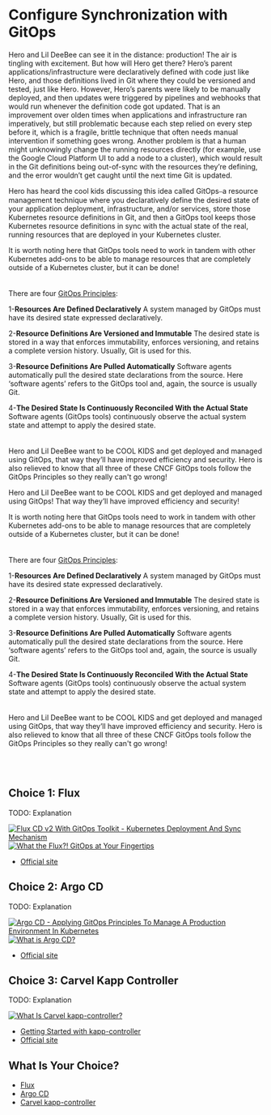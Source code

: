 # Configure Synchronization with GitOps

Hero and Lil DeeBee can see it in the distance: production! The air is tingling with excitement. But how will Hero get there? Hero’s parent applications/infrastructure were declaratively defined with code just like Hero, and those definitions lived in Git where they could be versioned and tested, just like Hero. However, Hero’s parents were likely to be manually deployed, and then updates were triggered by pipelines and webhooks that would run whenever the definition code got updated. That is an improvement over olden times when applications and infrastructure ran imperatively, but still problematic because each step relied on every step before it, which is a fragile, brittle technique that often needs manual intervention if something goes wrong. Another problem is that a human might unknowingly change the running resources directly (for example, use the Google Cloud Platform UI to add a node to a cluster), which would result in the Git definitions being out-of-sync with the resources they’re defining, and the error wouldn’t get caught until the next time Git is updated. 

Hero has heard the cool kids discussing this idea called GitOps⎯a resource management technique where you declaratively define the desired state of your application deployment, infrastructure, and/or services, store those Kubernetes resource definitions in Git, and then a GitOps tool keeps those Kubernetes resource definitions in sync with the actual state of the real, running resources that are deployed in your Kubernetes cluster. 

It is worth noting here that GitOps tools need to work in tandem with other Kubernetes add-ons to be able to manage resources that are completely outside of a Kubernetes cluster, but it can be done!
<br><br><br>
There are four [GitOps Principles](https://opengitops.dev/):

1-**Resources Are Defined Declaratively**
A system managed by GitOps must have its desired state expressed declaratively.

2-**Resource Definitions Are Versioned and Immutable**
The desired state is stored in a way that enforces immutability, enforces versioning, and retains a complete version history. Usually, Git is used for this.

3-**Resource Definitions Are Pulled Automatically**
Software agents automatically pull the desired state declarations from the source. Here ‘software agents’ refers to the GitOps tool and, again, the source is usually Git.

4-**The Desired State Is Continuously Reconciled With the Actual State**
Software agents (GitOps tools) continuously observe the actual system state and attempt to apply the desired state.
<br><br><br>
Hero and Lil DeeBee want to be COOL KIDS and get deployed and managed using GitOps, that way they’ll have improved efficiency and security. Hero is also relieved to know that all three of these CNCF GitOps tools follow the GitOps Principles so they really can't go wrong!


Hero and Lil DeeBee want to be COOL KIDS and get deployed and managed using GitOps! That way they’ll have improved efficiency and security! 


It is worth noting here that GitOps tools need to work in tandem with other Kubernetes add-ons to be able to manage resources that are completely outside of a Kubernetes cluster, but it can be done!
<br><br><br>
There are four [GitOps Principles](https://opengitops.dev/):

1-**Resources Are Defined Declaratively**
A system managed by GitOps must have its desired state expressed declaratively.

2-**Resource Definitions Are Versioned and Immutable**
The desired state is stored in a way that enforces immutability, enforces versioning, and retains a complete version history. Usually, Git is used for this.

3-**Resource Definitions Are Pulled Automatically**
Software agents automatically pull the desired state declarations from the source. Here ‘software agents’ refers to the GitOps tool and, again, the source is usually Git.

4-**The Desired State Is Continuously Reconciled With the Actual State**
Software agents (GitOps tools) continuously observe the actual system state and attempt to apply the desired state.
<br><br><br>
Hero and Lil DeeBee want to be COOL KIDS and get deployed and managed using GitOps, that way they’ll have improved efficiency and security. Hero is also relieved to know that all three of these CNCF GitOps tools follow the GitOps Principles so they really can't go wrong!

<br><br>
## Choice 1: Flux

TODO: Explanation

[![Flux CD v2 With GitOps Toolkit - Kubernetes Deployment And Sync Mechanism](https://img.youtube.com/vi/R6OeIgb7lUI/0.jpg)](https://youtu.be/R6OeIgb7lUI)
[![What the Flux?! GitOps at Your Fingertips](https://img.youtube.com/vi/_8Zobz7qbqo/0.jpg)](https://via.vmw.com/Flux)
* [Official site](https://fluxcd.io)

## Choice 2: Argo CD

TODO: Explanation

[![Argo CD - Applying GitOps Principles To Manage A Production Environment In Kubernetes](https://img.youtube.com/vi/vpWQeoaiRM4/0.jpg)](https://youtu.be/vpWQeoaiRM4)
[![What is Argo CD?](https://img.youtube.com/vi/fQ9846hRiFo/0.jpg)](https://via.vmw.com/ArgoCD)
* [Official site](https://argoproj.github.io/cd)

## Choice 3: Carvel Kapp Controller

TODO: Explanation

[![What Is Carvel kapp-controller?](https://img.youtube.com/vi/Bc0VrKQsJAo/0.jpg)](https://via.vmw.com/kappcontroller)
* [Getting Started with kapp-controller](https://tanzu.vmware.com/developer/guides/kapp-controller-gs/)
* [Official site](https://carvel.dev/kapp-controller)

## What Is Your Choice?

* [Flux](flux.md)
* [Argo CD](argocd.md)
* [Carvel kapp-controller](kapp.md)